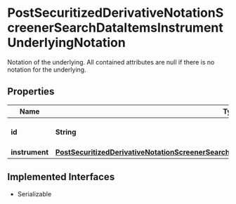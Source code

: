 

# PostSecuritizedDerivativeNotationScreenerSearchDataItemsInstrumentUnderlyingNotation

Notation of the underlying. All contained attributes are null if there is no notation for the underlying.

## Properties

Name | Type | Description | Notes
------------ | ------------- | ------------- | -------------
**id** | **String** | Identifier of the notation. |  [optional]
**instrument** | [**PostSecuritizedDerivativeNotationScreenerSearchDataItemsInstrumentUnderlyingNotationInstrument**](PostSecuritizedDerivativeNotationScreenerSearchDataItemsInstrumentUnderlyingNotationInstrument.md) |  |  [optional]


## Implemented Interfaces

* Serializable


